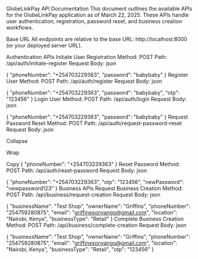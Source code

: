 GlobeLinkPay API Documentation
This document outlines the available APIs for the GlobeLinkPay application as of March 22, 2025. These APIs handle user authentication, registration, password reset, and business creation workflows.

Base URL
All endpoints are relative to the base URL: http://localhost:8000 (or your deployed server URL).

Authentication APIs
Initiate User Registration
Method: POST
Path: /api/auth/initiate-register
Request Body:
json


{
  "phoneNumber": "+254703229363",
  "password": "babybaby"
}
Register User
Method: POST
Path: /api/auth/register
Request Body:
json


{
  "phoneNumber": "+254703229363",
  "password": "babybaby",
  "otp": "123456"
}
Login User
Method: POST
Path: /api/auth/login
Request Body:
json


{
  "phoneNumber": "+254703229363",
  "password": "babybaby"
}
Request Password Reset
Method: POST
Path: /api/auth/request-password-reset
Request Body:
json

Collapse

Wrap

Copy
{
  "phoneNumber": "+254703229363"
}
Reset Password
Method: POST
Path: /api/auth/reset-password
Request Body:
json


{
  "phoneNumber": "+254703229363",
  "otp": "123456",
  "newPassword": "newpassword123"
}
Business APIs
Request Business Creation
Method: POST
Path: /api/business/request-creation
Request Body:
json


{
  "businessName": "Test Shop",
  "ownerName": "Griffins",
  "phoneNumber": "254759280875",
  "email": "griffinesonyango@gmail.com",
  "location": "Nairobi, Kenya",
  "businessType": "Retail"
}
Complete Business Creation
Method: POST
Path: /api/business/complete-creation
Request Body:
json


{
  "businessName": "Test Shop",
  "ownerName": "Griffins",
  "phoneNumber": "254759280875",
  "email": "griffinesonyango@gmail.com",
  "location": "Nairobi, Kenya",
  "businessType": "Retail",
  "otp": "123456"
}


